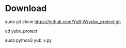 # Download 
sudo git clone https://github.com/YuB-W/yubx_protect.git

cd yubx_protect

sudo python3 yub_x.py

